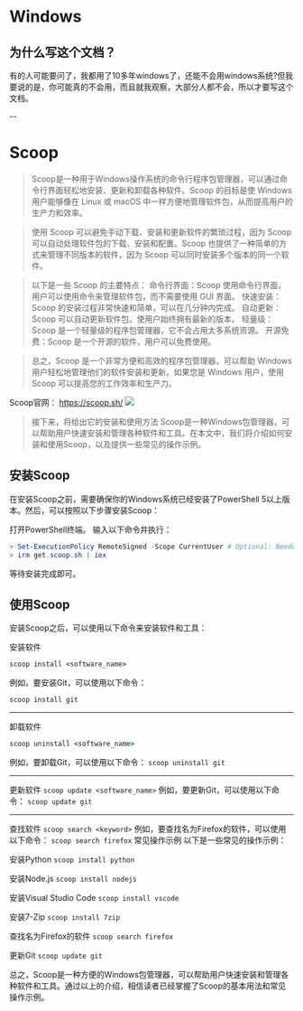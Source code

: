 # Windows
## 为什么写这个文档？
有的人可能要问了，我都用了10多年windows了，还能不会用windows系统?但我要说的是，你可能真的不会用，而且就我观察，大部分人都不会，所以才要写这个文档。

--

# Scoop
> Scoop是一种用于Windows操作系统的命令行程序包管理器，可以通过命令行界面轻松地安装、更新和卸载各种软件。Scoop 的目标是使 Windows 用户能够像在 Linux 或 macOS 中一样方便地管理软件包，从而提高用户的生产力和效率。

> 使用 Scoop 可以避免手动下载、安装和更新软件的繁琐过程，因为 Scoop 可以自动处理软件包的下载、安装和配置。Scoop 也提供了一种简单的方式来管理不同版本的软件，因为 Scoop 可以同时安装多个版本的同一个软件。

> 以下是一些 Scoop 的主要特点：
命令行界面：Scoop 使用命令行界面，用户可以使用命令来管理软件包，而不需要使用 GUI 界面。
快速安装：Scoop 的安装过程非常快速和简单，可以在几分钟内完成。
自动更新：Scoop 可以自动更新软件包，使用户始终拥有最新的版本。
轻量级：Scoop 是一个轻量级的程序包管理器，它不会占用太多系统资源。
开源免费：Scoop 是一个开源的软件，用户可以免费使用。

> 总之，Scoop 是一个非常方便和高效的程序包管理器，可以帮助 Windows 用户轻松地管理他们的软件安装和更新。如果您是 Windows 用户，使用 Scoop 可以提高您的工作效率和生产力。




Scoop官网： https://scoop.sh/
![](https://blog.meowrain.cn/api/i/2023/03/31/z0j0d8-3.webp)

> 接下来，将给出它的安装和使用方法
Scoop是一种Windows包管理器，可以帮助用户快速安装和管理各种软件和工具。在本文中，我们将介绍如何安装和使用Scoop，以及提供一些常见的操作示例。

## 安装Scoop
在安装Scoop之前，需要确保你的Windows系统已经安装了PowerShell 5以上版本。然后，可以按照以下步骤安装Scoop：

打开PowerShell终端。
输入以下命令并执行：
```powershell
> Set-ExecutionPolicy RemoteSigned -Scope CurrentUser # Optional: Needed to run a remote script the first time
> irm get.scoop.sh | iex
```
等待安装完成即可。

## 使用Scoop

安装Scoop之后，可以使用以下命令来安装软件和工具：

安装软件
```cmd
scoop install <software_name>
```
例如，要安装Git，可以使用以下命令：
```cmd
scoop install git
```
---

卸载软件
```cmd
scoop uninstall <software_name>
```
例如，要卸载Git，可以使用以下命令：
`scoop uninstall git`

---

更新软件
`scoop update <software_name>`
例如，要更新Git，可以使用以下命令：
`scoop update git`

---

查找软件
`scoop search <keyword>`
例如，要查找名为Firefox的软件，可以使用以下命令：
`scoop search firefox`
常见操作示例
以下是一些常见的操作示例：

安装Python
`scoop install python`

安装Node.js
`scoop install nodejs`

安装Visual Studio Code
`scoop install vscode`

安装7-Zip
`scoop install 7zip`

查找名为Firefox的软件
`scoop search firefox`

更新Git
`scoop update git`

总之，Scoop是一种方便的Windows包管理器，可以帮助用户快速安装和管理各种软件和工具。通过以上的介绍，相信读者已经掌握了Scoop的基本用法和常见操作示例。